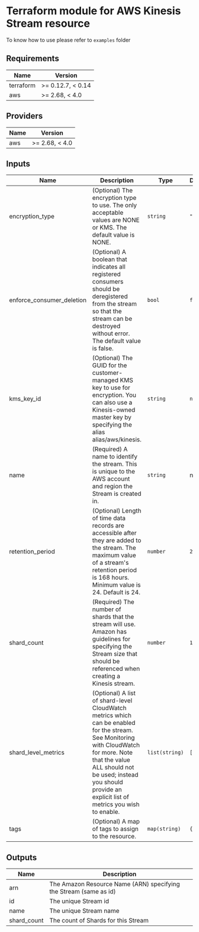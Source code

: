 # Terraform module for AWS Kinesis Stream resource

To know how to use please refer to `examples` folder  
<!-- BEGINNING OF PRE-COMMIT-TERRAFORM DOCS HOOK -->
## Requirements

| Name | Version |
|------|---------|
| terraform | >= 0.12.7, < 0.14 |
| aws | >= 2.68, < 4.0 |

## Providers

| Name | Version |
|------|---------|
| aws | >= 2.68, < 4.0 |

## Inputs

| Name | Description | Type | Default | Required |
|------|-------------|------|---------|:--------:|
| encryption\_type | (Optional) The encryption type to use. The only acceptable values are NONE or KMS. The default value is NONE. | `string` | `"KMS"` | no |
| enforce\_consumer\_deletion | (Optional) A boolean that indicates all registered consumers should be deregistered from the stream so that the stream can be destroyed without error. The default value is false. | `bool` | `false` | no |
| kms\_key\_id | (Optional) The GUID for the customer-managed KMS key to use for encryption. You can also use a Kinesis-owned master key by specifying the alias alias/aws/kinesis. | `string` | `null` | no |
| name | (Required) A name to identify the stream. This is unique to the AWS account and region the Stream is created in. | `string` | n/a | yes |
| retention\_period | (Optional) Length of time data records are accessible after they are added to the stream. The maximum value of a stream's retention period is 168 hours. Minimum value is 24. Default is 24. | `number` | `24` | no |
| shard\_count | (Required) The number of shards that the stream will use. Amazon has guidelines for specifying the Stream size that should be referenced when creating a Kinesis stream. | `number` | `1` | no |
| shard\_level\_metrics | (Optional) A list of shard-level CloudWatch metrics which can be enabled for the stream. See Monitoring with CloudWatch for more. Note that the value ALL should not be used; instead you should provide an explicit list of metrics you wish to enable. | `list(string)` | `[]` | no |
| tags | (Optional) A map of tags to assign to the resource. | `map(string)` | `{}` | no |

## Outputs

| Name | Description |
|------|-------------|
| arn | The Amazon Resource Name (ARN) specifying the Stream (same as id) |
| id | The unique Stream id |
| name | The unique Stream name |
| shard\_count | The count of Shards for this Stream |

<!-- END OF PRE-COMMIT-TERRAFORM DOCS HOOK -->